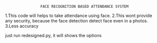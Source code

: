                     FACE RECOGNITION BASED ATTENDANCE SYSTEM


1.This code will helps to take attendance using face.
2.This wont provide any security, because the face detection detect face even in a photos.
3.Less accuracy

just run redesigned.py, it will shows the options
